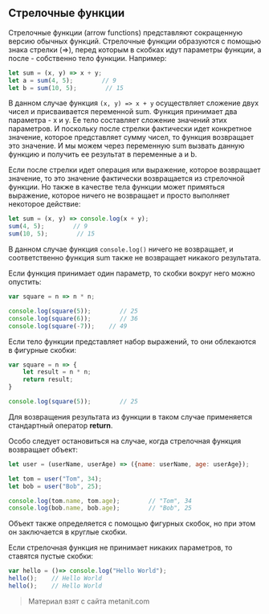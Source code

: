 ## Стрелочные функции

Стрелочные функции (arrow functions) представляют сокращенную версию обычных функций. Стрелочные функции образуются с помощью знака стрелки (=>), перед которым в скобках идут параметры функции, а после - собственно тело функции. Например:

```js
let sum = (x, y) => x + y;
let a = sum(4, 5);        // 9
let b = sum(10, 5);        // 15
```

В данном случае функция `(x, y) => x + y` осуществляет сложение двух чисел и присваивается переменной sum. Функция принимает два параметра - x и y. Ее тело составляет сложение значений этих параметров. И поскольку после стрелки фактически идет конкретное значение, которое представляет сумму чисел, то функция возвращает это значение. И мы можем через переменную sum вызвать данную функцию и получить ее результат в переменные a и b.

Если после стрелки идет операция или выражение, которое возвращает значение, то это значение фактически возвращается из стрелочной функции. Но также в качестве тела функции может примяться выражение, которое ничего не возвращает и просто выполняет некоторое действие:

```js
let sum = (x, y) => console.log(x + y);
sum(4, 5);        // 9
sum(10, 5);        // 15
```

В данном случае функция `console.log()` ничего не возвращает, и соответственно функция sum также не возвращает никакого результата.

Если функция принимает один параметр, то скобки вокруг него можно опустить:

```js
var square = n => n * n;

console.log(square(5));        // 25
console.log(square(6));        // 36
console.log(square(-7));    // 49
```

Если тело функции представляет набор выражений, то они облекаются в фигурные скобки:

```js
var square = n => {
    let result = n * n;
    return result;
}

console.log(square(5));        // 25
```

Для возвращения результата из функции в таком случае применяется стандартный оператор **return**.

Особо следует остановиться на случае, когда стрелочная функция возвращает объект:

```js
let user = (userName, userAge) => ({name: userName, age: userAge});

let tom = user("Tom", 34);
let bob = user("Bob", 25);

console.log(tom.name, tom.age);        // "Tom", 34
console.log(bob.name, bob.age);        // "Bob", 25
```

Объект также определяется с помощью фигурных скобок, но при этом он заключается в круглые скобки.

Если стрелочная функция не принимает никаких параметров, то ставятся пустые скобки:

```js
var hello = ()=> console.log("Hello World");
hello();    // Hello World
hello();    // Hello World
```


> Материал взят с сайта metanit.com